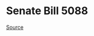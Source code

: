 # Senate Bill 5088

[Source](http://lawfilesext.leg.wa.gov/biennium/2023-24/Pdf/Bills/Senate%20Bills/5088.pdf)